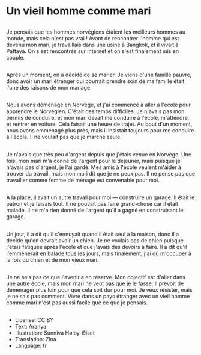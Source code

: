 # Un vieil homme comme mari

##
Je pensais que les hommes norvégiens étaient les meilleurs hommes au monde, mais cela n'est pas vrai ! Avant de rencontrer l'homme qui est devenu mon mari, je travaillais dans une usine à Bangkok, et il vivait à Pattaya. On s'est rencontrés sur internet et on s'est finalement mis en couple.

##
Après un moment, on a décidé de se marier. Je viens d'une famille pauvre, donc avoir un mari étranger qui pourrait prendre soin de ma famille était l'une des raisons de mon mariage.

##
Nous avons déménagé en Norvège, et j'ai commencé à aller à l'école pour apprendre le Norvégien. C'était des temps difficiles. Je n'avais pas mon permis de conduire, et mon mari devait me conduire à l'école, m'attendre, et rentrer en voiture. Cela faisait une heure de trajet. Au bout d'un moment, nous avons emménagé plus près, mais il insistait toujours pour me conduire à l'école. Il ne voulait pas que je marche seule.

##
Je n'avais que très peu d'argent depuis que j'étais venue en Norvège. Une fois, mon mari m'a donné de l'argent pour le déjeuner, mais puisque je n'avais pas d'argent, je l'ai gardé. Mes amis à l'école veulent m'aider à trouver du travail, mais mon mari dit que je ne peux pas. Il ne pense pas que travailler comme femme de ménage est convenable pour moi.

##
À la place, il avait un autre travail pour moi — construire un garage. Il était le patron et je faisais tout. Il ne pouvait pas faire grand-chose car il était malade. Il ne m'a rien donné de l'argent qu'il a gagné en construisant le garage.

##
Un jour, il a dit qu'il s'ennuyait quand il était seul à la maison, donc il a décidé qu'on devrait avoir un chien. Je ne voulais pas de chien puisque j'étais fatiguée après l'école et que j'avais des devoirs à faire. Il a dit qu'il l'emmènerait en balade tous les jours, mais finalement, j'ai dû m'occuper à la fois du chien et de mon vieux mari.

##
Je ne sais pas ce que l'avenir a en réserve. Mon objectif est d'aller dans une autre école, mais mon mari ne veut pas que je le fasse. Il prévoit de déménager plus loin pour que cela soit dur pour moi. Je veux résister, mais je ne sais pas comment. Vivre dans un pays étranger avec un vieil homme comme mari n'est pas aussi facile que ce que je pensais.

##
* License: CC BY
* Text: Aranya
* Illustration: Sunniva Høiby-Øiset
* Translation: Zina
* Language: fr
